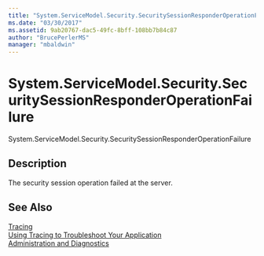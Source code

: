 ```yaml
---
title: "System.ServiceModel.Security.SecuritySessionResponderOperationFailure"
ms.date: "03/30/2017"
ms.assetid: 9ab20767-dac5-49fc-8bff-108bb7b84c87
author: "BrucePerlerMS"
manager: "mbaldwin"
---
```

# System.ServiceModel.Security.SecuritySessionResponderOperationFailure
System.ServiceModel.Security.SecuritySessionResponderOperationFailure  
  
## Description  
 The security session operation failed at the server.  
  
## See Also  
 [Tracing](../../../../../docs/framework/wcf/diagnostics/tracing/index.md)  
 [Using Tracing to Troubleshoot Your Application](../../../../../docs/framework/wcf/diagnostics/tracing/using-tracing-to-troubleshoot-your-application.md)  
 [Administration and Diagnostics](../../../../../docs/framework/wcf/diagnostics/index.md)
